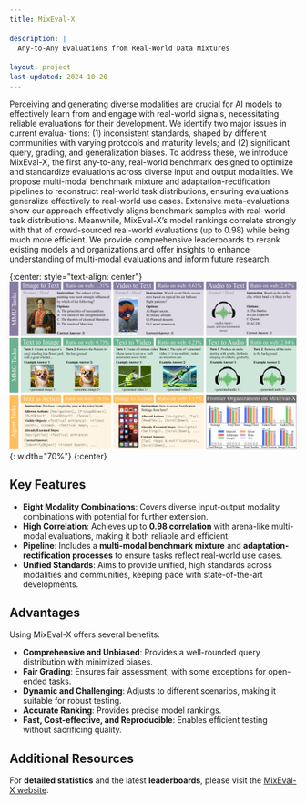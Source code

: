 ```yaml
---
title: MixEval-X

description: |
  Any-to-Any Evaluations from Real-World Data Mixtures

layout: project
last-updated: 2024-10-20
---
```


Perceiving and generating diverse modalities are crucial for AI models to effectively learn from and engage with real-world signals, necessitating reliable evaluations for their development. We identify two major issues in current evalua- tions: (1) inconsistent standards, shaped by different communities with varying protocols and maturity levels; and (2) significant query, grading, and generalization biases. To address these, we introduce MixEval-X, the first any-to-any, real-world benchmark designed to optimize and standardize evaluations across diverse input and output modalities. We propose multi-modal benchmark mixture and adaptation-rectification pipelines to reconstruct real-world task distributions, ensuring evaluations generalize effectively to real-world use cases. Extensive meta-evaluations show our approach effectively aligns benchmark samples with real-world task distributions. Meanwhile, MixEval-X’s model rankings correlate strongly with that of crowd-sourced real-world evaluations (up to 0.98) while being much more efficient. We provide comprehensive leaderboards to rerank existing models and organizations and offer insights to enhance understanding of multi-modal evaluations and inform future research.

{:center: style="text-align: center"}
![image](/img/mixeval-x/mixeval-x.png){: width="70%"}
{:center}

## Key Features

- **Eight Modality Combinations**: Covers diverse input-output modality combinations with potential for further extension.
- **High Correlation**: Achieves up to **0.98 correlation** with arena-like multi-modal evaluations, making it both reliable and efficient.
- **Pipeline**: Includes a **multi-modal benchmark mixture** and **adaptation-rectification processes** to ensure tasks reflect real-world use cases.
- **Unified Standards**: Aims to provide unified, high standards across modalities and communities, keeping pace with state-of-the-art developments.

## Advantages

Using MixEval-X offers several benefits:

- **Comprehensive and Unbiased**: Provides a well-rounded query distribution with minimized biases.
- **Fair Grading**: Ensures fair assessment, with some exceptions for open-ended tasks.
- **Dynamic and Challenging**: Adjusts to different scenarios, making it suitable for robust testing.
- **Accurate Ranking**: Provides precise model rankings.
- **Fast, Cost-effective, and Reproducible**: Enables efficient testing without sacrificing quality.

## Additional Resources

For **detailed statistics** and the latest **leaderboards**, please visit the [MixEval-X website](https://mixeval-x.github.io/).
